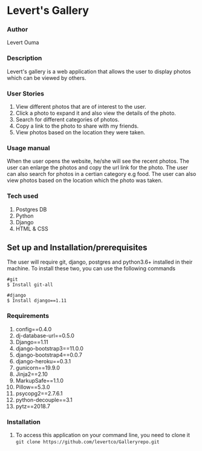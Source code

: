 # Levert's Gallery

###  Author
Levert Ouma

### Description
Levert's gallery is a web application that allows the user to display photos which can be viewed by others.

### User Stories
1. View different photos that are of interest to the user.
2. Click a photo to expand it and also view the details of the photo.
3. Search for different categories of photos.
4. Copy a link to the photo to share with my friends.
5. View photos based on the location they were taken.


### Usage manual
When the user opens the website, he/she will see the recent photos.
The user can enlarge the photos and copy the url link for the photo.
The user can also search for photos in a certian category e.g food.
The user can also view photos based on the location which the photo was taken.


### Tech used
1. Postgres DB
2. Python
3. Django
4. HTML & CSS

## Set up and Installation/prerequisites
The user will require git, django, postgres and python3.6+ installed in their machine.
To install these two, you can use the following commands
```
#git
$ Install git-all

#django
$ Install django==1.11

```
### Requirements
1. config==0.4.0
2. dj-database-url==0.5.0
3. Django==1.11
4. django-bootstrap3==11.0.0
5. django-bootstrap4==0.0.7
6. django-heroku==0.3.1
7. gunicorn==19.9.0
8. Jinja2==2.10
9. MarkupSafe==1.1.0
10. Pillow==5.3.0
11. psycopg2==2.7.6.1
12. python-decouple==3.1
13. pytz==2018.7

### Installation
1. To access this application on your command line, you need to clone it 
`git clone https://github.com/levertco/Galleryrepo.git`
